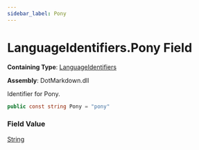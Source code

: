 ```yaml
---
sidebar_label: Pony
---
```


# LanguageIdentifiers\.Pony Field

**Containing Type**: [LanguageIdentifiers](../index.md)

**Assembly**: DotMarkdown\.dll

  
Identifier for Pony\.

```csharp
public const string Pony = "pony"
```

### Field Value

[String](https://docs.microsoft.com/en-us/dotnet/api/system.string)

